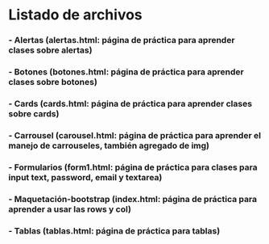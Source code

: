 # Listado de archivos
### - Alertas (alertas.html: página de práctica para aprender clases sobre alertas)
### - Botones (botones.html: página de práctica para aprender clases sobre botones)
### - Cards (cards.html: página de práctica para aprender clases sobre cards)
### - Carrousel (carousel.html: página de práctica para aprender el manejo de carrouseles, también agregado de img)
### - Formularios (form1.html: página de práctica para clases para input text, password, email y textarea)
### - Maquetación-bootstrap (index.html: página de práctica para aprender a usar las rows y col)
### - Tablas (tablas.html: página de práctica para tablas)
